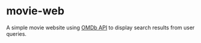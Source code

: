 # movie-web

A simple movie website using [OMDb API](http://www.omdbapi.com/) to display search results from user queries.
